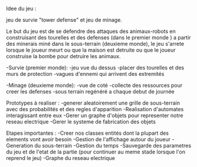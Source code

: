 Idee du jeu : 

jeu de survie "tower defense" et jeu de minage.

Le but du jeu est de se defendre des attaques des animaux-robots en construisant des tourelles et des defenses (dans le premier monde ) a partir des minerais miné dans le sous-terrain (deuxieme monde), le jeu s'arrete lorsque le joueur meurt ou que la maison est detruite ou que le joueur construise la bombe pour detruire les animaux.


-Survie (premier monde): 
	-jeu vue du dessus
	-placer des tourelles et des murs de protection
	-vagues d'ennemi qui arrivent des extremités


-Minage (deuxieme monde): 
	-vue de coté
	-collecte des ressources pour creer les defenses
	-sous terrain regénéré a chaque debut de journée
	


Prototypes à realiser : -generer aleatoirement une grille de sous-terrain avec des probabilités et des regles d'apparition
	                -Realisation d'automates interagissant entre eux
	                -Gerer un graphe d'objets pour representer notre reseau electrique
		        -Gerer le systeme de fabrication des objets



Etapes importantes : -Creer nos classes entités dont la plupart des elements vont avoir besoin
		     -Gestion de l'affichage autour du joueur
		     -Generation du sous-terrain
		     -Gestion du temps
		     -Sauvegarde des parametres du jeu et de l'etat de la partie (pour continuer au meme stade lorsque l'on reprend le jeu)
		     -Graphe du reseau electrique



